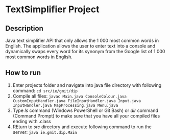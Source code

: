 # TextSimplifier Project

## Description
Java text simplifier API that only allows the 1 000 most common words in English. The application allows the user to enter text into a console and dynamically swaps every word for its synonym from the Google list of 1 000 most common words in English.

## How to run
1.	Enter projects folder and navigate into java file directory with following command:
```cd src/ie/gmit/dip```
2. Compile all files:
```javac Main.java ConsoleColour.java CustomInputHandler.java FileInputHandler.java Input.java InputHandler.java MapProcessing.java Menu.java```
3. Type *ls* command (Windows PowerShell or Git Bash) or *dir* command (Command Prompt) to make sure that you have all your compiled files ending with .class
4. REturn to *src* directory and execute following command to run the server:
```java ie.gmit.dip.Main```
